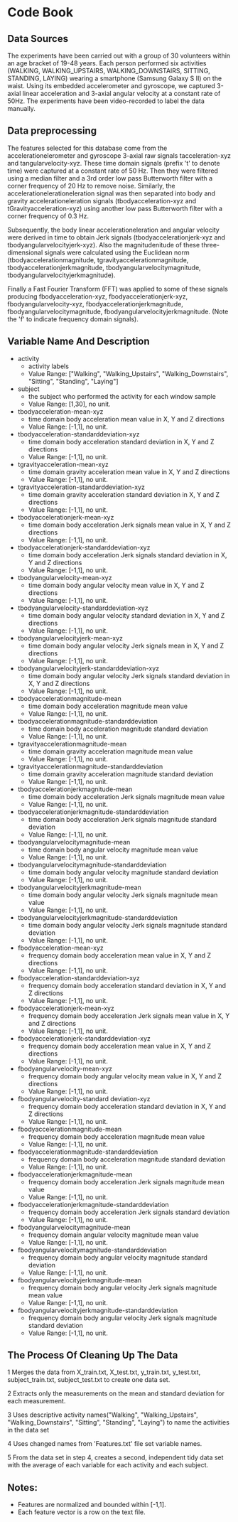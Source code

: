 # Code Book

## Data Sources

The experiments have been carried out with a group of 30 volunteers within an age bracket of 19-48 years. Each person performed six activities (WALKING, WALKING_UPSTAIRS, WALKING_DOWNSTAIRS, SITTING, STANDING, LAYING) wearing a smartphone (Samsung Galaxy S II) on the waist. Using its embedded accelerometer and gyroscope, we captured 3-axial linear acceleration and 3-axial angular velocity at a constant rate of 50Hz. The experiments have been video-recorded to label the data manually. 

## Data preprocessing

The features selected for this database come from the accelerationelerometer and gyroscope 3-axial raw signals tacceleration-xyz and tangularvelocity-xyz. These time domain signals (prefix 't' to denote time) were captured at a constant rate of 50 Hz. Then they were filtered using a median filter and a 3rd order low pass Butterworth filter with a corner frequency of 20 Hz to remove noise. Similarly, the accelerationelerationeleration signal was then separated into body and gravity accelerationeleration signals (tbodyacceleration-xyz and tGravityacceleration-xyz) using another low pass Butterworth filter with a corner frequency of 0.3 Hz. 

Subsequently, the body linear accelerationeleration and angular velocity were derived in time to obtain Jerk signals (tbodyaccelerationjerk-xyz and tbodyangularvelocityjerk-xyz). Also the magnitudenitude of these three-dimensional signals were calculated using the Euclidean norm (tbodyaccelerationmagnitude, tgravityaccelerationmagnitude, tbodyaccelerationjerkmagnitude, tbodyangularvelocitymagnitude, tbodyangularvelocityjerkmagnitude). 

Finally a Fast Fourier Transform (FFT) was applied to some of these signals producing fbodyacceleration-xyz, fbodyaccelerationjerk-xyz, fbodyangularvelocity-xyz, fbodyaccelerationjerkmagnitude, fbodyangularvelocitymagnitude, fbodyangularvelocityjerkmagnitude. (Note the 'f' to indicate frequency domain signals). 

## Variable Name And Description

- activity
    - activity labels
    - Value Range: ["Walking", "Walking_Upstairs",  "Walking_Downstairs", "Sitting", "Standing", "Laying"]
- subject
    - the subject who performed the activity for each window sample
    - Value Range: [1,30], no unit.
- tbodyacceleration-mean-xyz
    - time domain body acceleration mean value in X, Y and Z directions
    - Value Range: [-1,1], no unit.
- tbodyacceleration-standarddeviation-xyz
    - time domain body acceleration standard deviation in X, Y and Z directions
    - Value Range: [-1,1], no unit.  
- tgravityacceleration-mean-xyz
    - time domain gravity acceleration mean value in X, Y and Z directions
    - Value Range: [-1,1], no unit.
- tgravityacceleration-standarddeviation-xyz
    - time domain gravity acceleration standard deviation in X, Y and Z directions
    - Value Range: [-1,1], no unit.
- tbodyaccelerationjerk-mean-xyz
    - time domain body acceleration Jerk signals mean value in X, Y and Z directions
    - Value Range: [-1,1], no unit.
- tbodyaccelerationjerk-standarddeviation-xyz
    - time domain body acceleration Jerk signals standard deviation in X, Y and Z directions
    - Value Range: [-1,1], no unit.
- tbodyangularvelocity-mean-xyz
    - time domain body angular velocity mean value in X, Y and Z directions
    - Value Range: [-1,1], no unit.
- tbodyangularvelocity-standarddeviation-xyz
    - time domain body angular velocity standard deviation in X, Y and Z directions
    - Value Range: [-1,1], no unit.
- tbodyangularvelocityjerk-mean-xyz
    - time domain body angular velocity Jerk signals mean in X, Y and Z directions
    - Value Range: [-1,1], no unit.
- tbodyangularvelocityjerk-standarddeviation-xyz
    - time domain body angular velocity Jerk signals standard deviation in X, Y and Z directions
    - Value Range: [-1,1], no unit.
- tbodyaccelerationmagnitude-mean
    - time domain body acceleration magnitude mean value
    - Value Range: [-1,1], no unit.
- tbodyaccelerationmagnitude-standarddeviation
    - time domain body acceleration magnitude standard deviation
    - Value Range: [-1,1], no unit.
- tgravityaccelerationmagnitude-mean
    - time domain gravity acceleration magnitude mean value
    - Value Range: [-1,1], no unit.
- tgravityaccelerationmagnitude-standarddeviation
    - time domain gravity acceleration magnitude standard deviation
    - Value Range: [-1,1], no unit.
- tbodyaccelerationjerkmagnitude-mean
    - time domain body acceleration Jerk signals magnitude mean value
    - Value Range: [-1,1], no unit.
- tbodyaccelerationjerkmagnitude-standarddeviation
    - time domain body acceleration Jerk signals magnitude standard deviation
    - Value Range: [-1,1], no unit.
- tbodyangularvelocitymagnitude-mean
    - time domain body angular velocity magnitude mean value
    - Value Range: [-1,1], no unit.
- tbodyangularvelocitymagnitude-standarddeviation
    - time domain body angular velocity magnitude standard deviation
    - Value Range: [-1,1], no unit.
- tbodyangularvelocityjerkmagnitude-mean
    - time domain body angular velocity Jerk signals magnitude mean value
    - Value Range: [-1,1], no unit.
- tbodyangularvelocityjerkmagnitude-standarddeviation
    - time domain body angular velocity Jerk signals magnitude standard deviation
    - Value Range: [-1,1], no unit.
- fbodyacceleration-mean-xyz
    - frequency domain body acceleration mean value in X, Y and Z directions
    - Value Range: [-1,1], no unit.
- fbodyacceleration-standarddeviation-xyz
    - frequency domain body acceleration standard deviation in X, Y and Z directions
    - Value Range: [-1,1], no unit.
- fbodyaccelerationjerk-mean-xyz
    - frequency domain body acceleration Jerk signals mean value in X, Y and Z directions
    - Value Range: [-1,1], no unit.
- fbodyaccelerationjerk-standarddeviation-xyz
    - frequency domain body acceleration mean value in X, Y and Z directions
    - Value Range: [-1,1], no unit.
- fbodyangularvelocity-mean-xyz
    - frequency domain body angular velocity mean value in X, Y and Z directions
    - Value Range: [-1,1], no unit.
- fbodyangularvelocity-standard deviation-xyz
    - frequency domain body acceleration standard deviation in X, Y and Z directions
    - Value Range: [-1,1], no unit.
- fbodyaccelerationmagnitude-mean
    - frequency domain body acceleration magnitude mean value
    - Value Range: [-1,1], no unit.
- fbodyaccelerationmagnitude-standarddeviation
    - frequency domain body acceleration magnitude standard deviation
    - Value Range: [-1,1], no unit.
- fbodyaccelerationjerkmagnitude-mean
    - frequency domain body acceleration Jerk signals magnitude mean value
    - Value Range: [-1,1], no unit.
- fbodyaccelerationjerkmagnitude-standarddeviation
    - frequency domain body acceleration Jerk signals standard deviation
    - Value Range: [-1,1], no unit.
- fbodyangularvelocitymagnitude-mean
    - frequency domain angular velocity magnitude mean value
    - Value Range: [-1,1], no unit.
- fbodyangularvelocitymagnitude-standarddeviation
    - frequency domain body angular velocity magnitude standard deviation
    - Value Range: [-1,1], no unit.
- fbodyangularvelocityjerkmagnitude-mean
    - frequency domain body angular velocity Jerk signals magnitude mean value
    - Value Range: [-1,1], no unit.
- fbodyangularvelocityjerkmagnitude-standarddeviation
    - frequency domain body angular velocity Jerk signals magnitude standard deviation
    - Value Range: [-1,1], no unit.

## The Process Of Cleaning Up The Data

1 Merges the data from X_train.txt, X_test.txt, y_train.txt, y_test.txt, subject_train.txt, subject_test.txt 
  to create one data set.

2 Extracts only the measurements on the mean and standard deviation for each measurement.

3 Uses descriptive activity names("Walking", "Walking_Upstairs",  "Walking_Downstairs", "Sitting", "Standing", "Laying") 
  to name the activities in the data set

4 Uses changed names from 'Features.txt' file set variable names.

5 From the data set in step 4, creates a second, independent tidy data set with the average of each variable for each activity and each   subject.

## Notes: 

- Features are normalized and bounded within [-1,1].
- Each feature vector is a row on the text file.
